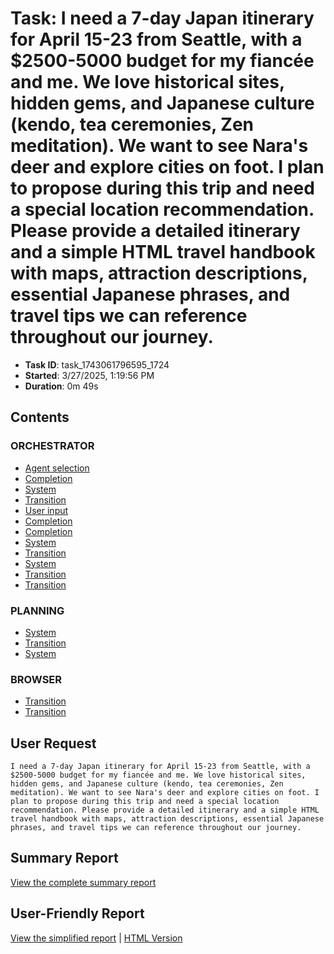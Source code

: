 # Task: I need a 7-day Japan itinerary for April 15-23 from Seattle, with a $2500-5000 budget for my fiancée and me. We love historical sites, hidden gems, and Japanese culture (kendo, tea ceremonies, Zen meditation). We want to see Nara's deer and explore cities on foot. I plan to propose during this trip and need a special location recommendation. Please provide a detailed itinerary and a simple HTML travel handbook with maps, attraction descriptions, essential Japanese phrases, and travel tips we can reference throughout our journey.

- **Task ID**: task_1743061796595_1724
- **Started**: 3/27/2025, 1:19:56 PM
- **Duration**: 0m 49s

## Contents

### ORCHESTRATOR

- [Agent selection](00_orchestrator/001_agent_selection/selection.md)
- [Completion](00_orchestrator/001_completion/completion.md)
- [System](00_orchestrator/001_system/system.md)
- [Transition](00_orchestrator/001_transition/transition.md)
- [User input](00_orchestrator/001_user_input/user_request.md)
- [Completion](00_orchestrator/002_completion/completion.md)
- [Completion](00_orchestrator/003_completion/completion.md)
- [System](00_orchestrator/003_system/system.md)
- [Transition](00_orchestrator/003_transition/transition.md)
- [System](00_orchestrator/004_system/system.md)
- [Transition](00_orchestrator/005_transition/transition.md)
- [Transition](00_orchestrator/007_transition/transition.md)

### PLANNING

- [System](01_planning/002_system/system.md)
- [Transition](01_planning/002_transition/transition.md)
- [System](01_planning/005_system/system.md)

### BROWSER

- [Transition](02_browser/004_transition/transition.md)
- [Transition](02_browser/006_transition/transition.md)


## User Request

```
I need a 7-day Japan itinerary for April 15-23 from Seattle, with a $2500-5000 budget for my fiancée and me. We love historical sites, hidden gems, and Japanese culture (kendo, tea ceremonies, Zen meditation). We want to see Nara's deer and explore cities on foot. I plan to propose during this trip and need a special location recommendation. Please provide a detailed itinerary and a simple HTML travel handbook with maps, attraction descriptions, essential Japanese phrases, and travel tips we can reference throughout our journey.
```

## Summary Report

[View the complete summary report](report/summary.md)

## User-Friendly Report

[View the simplified report](user-report/summary.md) | [HTML Version](user-report/summary.html)
